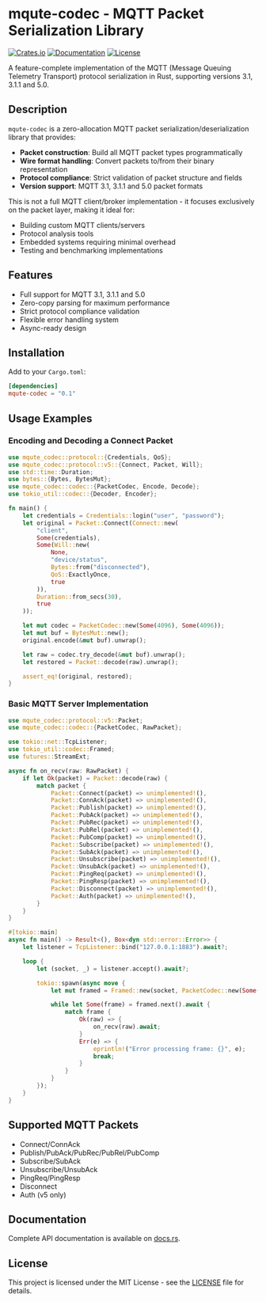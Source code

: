 # mqute-codec - MQTT Packet Serialization Library

[![Crates.io](https://img.shields.io/crates/v/mqute-codec)](https://crates.io/crates/mqute-codec)
[![Documentation](https://docs.rs/mqute-codec/badge.svg)](https://docs.rs/mqute-codec)
[![License](https://img.shields.io/badge/license-MIT-blue.svg)](LICENSE)

A feature-complete implementation of the MQTT (Message Queuing Telemetry Transport) protocol serialization in Rust,
supporting versions 3.1, 3.1.1 and 5.0.

## Description

`mqute-codec` is a zero-allocation MQTT packet serialization/deserialization library that provides:

- **Packet construction**: Build all MQTT packet types programmatically
- **Wire format handling**: Convert packets to/from their binary representation
- **Protocol compliance**: Strict validation of packet structure and fields
- **Version support**: MQTT 3.1, 3.1.1 and 5.0 packet formats

This is not a full MQTT client/broker implementation - it focuses exclusively on the packet layer, making it ideal for:

- Building custom MQTT clients/servers
- Protocol analysis tools
- Embedded systems requiring minimal overhead
- Testing and benchmarking implementations

## Features

- Full support for MQTT 3.1, 3.1.1 and 5.0
- Zero-copy parsing for maximum performance
- Strict protocol compliance validation
- Flexible error handling system
- Async-ready design

## Installation

Add to your `Cargo.toml`:

```toml
[dependencies]
mqute-codec = "0.1"
```

## Usage Examples

### Encoding and Decoding a Connect Packet

```rust
use mqute_codec::protocol::{Credentials, QoS};
use mqute_codec::protocol::v5::{Connect, Packet, Will};
use std::time::Duration;
use bytes::{Bytes, BytesMut};
use mqute_codec::codec::{PacketCodec, Encode, Decode};
use tokio_util::codec::{Decoder, Encoder};

fn main() {
    let credentials = Credentials::login("user", "password");
    let original = Packet::Connect(Connect::new(
        "client",
        Some(credentials),
        Some(Will::new(
            None,
            "device/status",
            Bytes::from("disconnected"),
            QoS::ExactlyOnce,
            true
        )),
        Duration::from_secs(30),
        true
    ));

    let mut codec = PacketCodec::new(Some(4096), Some(4096));
    let mut buf = BytesMut::new();
    original.encode(&mut buf).unwrap();

    let raw = codec.try_decode(&mut buf).unwrap();
    let restored = Packet::decode(raw).unwrap();

    assert_eq!(original, restored);
}
```

### Basic MQTT Server Implementation


```rust
use mqute_codec::protocol::v5::Packet;
use mqute_codec::codec::{PacketCodec, RawPacket};

use tokio::net::TcpListener;
use tokio_util::codec::Framed;
use futures::StreamExt;

async fn on_recv(raw: RawPacket) {
    if let Ok(packet) = Packet::decode(raw) {
        match packet {
            Packet::Connect(packet) => unimplemented!(),
            Packet::ConnAck(packet) => unimplemented!(),
            Packet::Publish(packet) => unimplemented!(),
            Packet::PubAck(packet) => unimplemented!(),
            Packet::PubRec(packet) => unimplemented!(),
            Packet::PubRel(packet) => unimplemented!(),
            Packet::PubComp(packet) => unimplemented!(),
            Packet::Subscribe(packet) => unimplemented!(),
            Packet::SubAck(packet) => unimplemented!(),
            Packet::Unsubscribe(packet) => unimplemented!(),
            Packet::UnsubAck(packet) => unimplemented!(),
            Packet::PingReq(packet) => unimplemented!(),
            Packet::PingResp(packet) => unimplemented!(),
            Packet::Disconnect(packet) => unimplemented!(),
            Packet::Auth(packet) => unimplemented!(),
        }
    }
}

#[tokio::main]
async fn main() -> Result<(), Box<dyn std::error::Error>> {
    let listener = TcpListener::bind("127.0.0.1:1883").await?;

    loop {
        let (socket, _) = listener.accept().await?;

        tokio::spawn(async move {
            let mut framed = Framed::new(socket, PacketCodec::new(Some(4096), None));

            while let Some(frame) = framed.next().await {
                match frame {
                    Ok(raw) => {
                        on_recv(raw).await;
                    }
                    Err(e) => {
                        eprintln!("Error processing frame: {}", e);
                        break;
                    }
                }
            }
        });
    }
}
```

## Supported MQTT Packets

- Connect/ConnAck
- Publish/PubAck/PubRec/PubRel/PubComp
- Subscribe/SubAck
- Unsubscribe/UnsubAck
- PingReq/PingResp
- Disconnect
- Auth (v5 only)

## Documentation

Complete API documentation is available on [docs.rs](https://docs.rs/mqute-codec).

## License

This project is licensed under the MIT License - see the [LICENSE](LICENSE) file for details.
